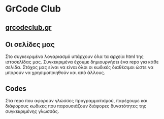 # GrCode Club
## [grcodeclub.gr]([www.grcodeclub.gr](https://grcodeclub.gr/))
## Oι σελίδες μας

Στο συγκεκριμένο λογαριασμό υπάρχουν όλα τα αρχεία html της ιστοσελίδας μας. Συγκεκριμένα έχουμε δημιουργήσει ένα repo για κάθε σελίδα. Στόχος μας είναι να είναι όλοι οι κωδικές διαθέσιμοι ώστε να μπορούν να χρησιμοποιηθούν και από άλλους. 

## Codes
Στα repo που αφορούν γλώσσες προγραμματισμού, παρέχουμε και διάφορους κωδικες που παρουσιάζουν διάφορες δυνατότητες της συγκεκριμένης γλωσσάς. 
